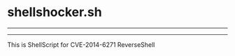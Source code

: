 # shellshocker.sh
***************************************************************************************************

***************************************************************************************************
This is ShellScript for CVE-2014-6271
ReverseShell


  
